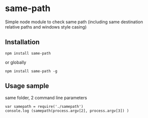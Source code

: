 # same-path
Simple node module to check same path (including same destination relative paths and windows style casing)

## Installation

`npm install same-path`

or globally

`npm install same-path -g`

## Usage sample 
same folder, 2 command line parameters

    var samepath = require('./samepath')
    console.log (samepath(process.argv[2], process.argv[3]) )

